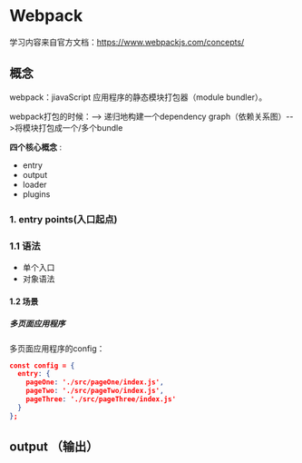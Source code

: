 # Webpack

学习内容来自官方文档：https://www.webpackjs.com/concepts/

## 概念

webpack：jiavaScript 应用程序的静态模块打包器（module bundler）。

webpack打包的时候：--> 递归地构建一个dependency graph（依赖关系图）-->将模块打包成一个/多个bundle

**四个核心概念** :

* entry
* output
* loader
* plugins

### 1. entry points(入口起点)

### 1.1 语法

* 单个入口
* 对象语法

#### 1.2 场景

##### 多页面应用程序

多页面应用程序的config：

```json
const config = {
  entry: {
    pageOne: './src/pageOne/index.js',
    pageTwo: './src/pageTwo/index.js',
    pageThree: './src/pageThree/index.js'
  }
};
```



## output （输出）





